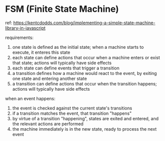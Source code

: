 # FSM (Finite State Machine)

ref: https://kentcdodds.com/blog/implementing-a-simple-state-machine-library-in-javascript

requirements:

1. one state is defined as the initial state; when a machine starts to execute,
it enteres this state
2. each state can define actions that occur when a machine enters or exist that
state; actions will typically have side effects
3. each state can define events that trigger a transition
4. a transition defines how a machine would react to the event, by exiting one
state and entering another state
5. a transition can define actions that occur when the transition happens;
actions will typically have side effects

when an event happens:

1. the event is checked against the current state's transitions
2. if a transition matches the event, that transition "happens"
3. by virtue of a transition "happening", states are exited and entered, and
the relevant actions are performed
4. the machine immediately is in the new state, ready to process the next event
